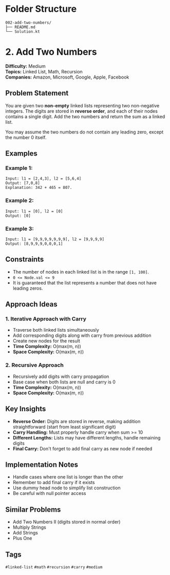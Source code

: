 # Folder Structure

```
002-add-two-numbers/
├── README.md
└── Solution.kt
```

# 2. Add Two Numbers

**Difficulty:** Medium  
**Topics:** Linked List, Math, Recursion  
**Companies:** Amazon, Microsoft, Google, Apple, Facebook

## Problem Statement

You are given two **non-empty** linked lists representing two non-negative integers. The digits are stored in **reverse order**, and each of their nodes contains a single digit. Add the two numbers and return the sum as a linked list.

You may assume the two numbers do not contain any leading zero, except the number 0 itself.

## Examples

### Example 1:

```
Input: l1 = [2,4,3], l2 = [5,6,4]
Output: [7,0,8]
Explanation: 342 + 465 = 807.
```

### Example 2:

```
Input: l1 = [0], l2 = [0]
Output: [0]
```

### Example 3:

```
Input: l1 = [9,9,9,9,9,9,9], l2 = [9,9,9,9]
Output: [8,9,9,9,0,0,0,1]
```

## Constraints

- The number of nodes in each linked list is in the range `[1, 100]`.
- `0 <= Node.val <= 9`
- It is guaranteed that the list represents a number that does not have leading zeros.

## Approach Ideas

### 1. Iterative Approach with Carry
- Traverse both linked lists simultaneously
- Add corresponding digits along with carry from previous addition
- Create new nodes for the result
- **Time Complexity:** O(max(m, n))
- **Space Complexity:** O(max(m, n))

### 2. Recursive Approach
- Recursively add digits with carry propagation
- Base case when both lists are null and carry is 0
- **Time Complexity:** O(max(m, n))
- **Space Complexity:** O(max(m, n))

## Key Insights

- **Reverse Order:** Digits are stored in reverse, making addition straightforward (start from least significant digit)
- **Carry Handling:** Must properly handle carry when sum >= 10
- **Different Lengths:** Lists may have different lengths, handle remaining digits
- **Final Carry:** Don't forget to add final carry as new node if needed

## Implementation Notes

- Handle cases where one list is longer than the other
- Remember to add final carry if it exists
- Use dummy head node to simplify list construction
- Be careful with null pointer access

## Similar Problems

- Add Two Numbers II (digits stored in normal order)
- Multiply Strings
- Add Strings
- Plus One

## Tags

`#linked-list` `#math` `#recursion` `#carry` `#medium`
